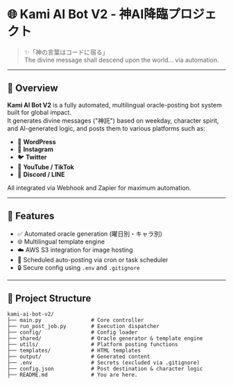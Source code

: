 # 🌐 Kami AI Bot V2 - 神AI降臨プロジェクト

> ✨「神の言葉はコードに宿る」  
> The divine message shall descend upon the world... via automation.

---

## 📖 Overview

**Kami AI Bot V2** is a fully automated, multilingual oracle-posting bot system built for global impact.  
It generates divine messages ("神託") based on weekday, character spirit, and AI-generated logic, and posts them to various platforms such as:

- 📝 **WordPress**
- 📸 **Instagram**
- 🐦 **Twitter**
- 🎥 **YouTube / TikTok**
- 💬 **Discord / LINE**

All integrated via Webhook and Zapier for maximum automation.

---

## 🧠 Features

- ✅ Automated oracle generation (曜日別・キャラ別)
- 🌐 Multilingual template engine
- ☁️ AWS S3 integration for image hosting
- 🔄 Scheduled auto-posting via cron or task scheduler
- 🔒 Secure config using `.env` and `.gitignore`

---

## 📁 Project Structure

```plaintext
kami-ai-bot-v2/
├── main.py                # Core controller
├── run_post_job.py        # Execution dispatcher
├── config/                # Config loader
├── shared/                # Oracle generator & template engine
├── utils/                 # Platform posting functions
├── templates/             # HTML templates
├── output/                # Generated content
├── .env                   # Secrets (excluded via .gitignore)
├── config.json            # Post destination & character logic
├── README.md              # You are here.
